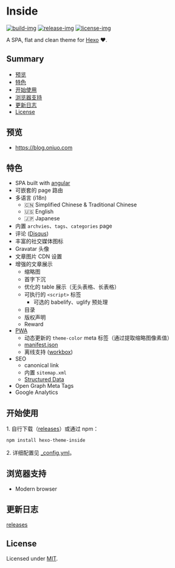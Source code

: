 # Inside

[![build-img]]() [![release-img]][releases] [![license-img]](LICENSE)

A SPA, flat and clean theme for [Hexo] ❤️.

## Summary

- [预览](#预览)
- [特色](#特色)
- [开始使用](#开始使用)
- [浏览器支持](#浏览器支持)
- [更新日志](#更新日志)
- [License](#license)

## 预览

- https://blog.oniuo.com

## 特色

- SPA built with [angular]
- 可嵌套的 page 路由
- 多语言 (i18n)
  - :cn: Simplified Chinese & Traditional Chinese
  - :us: English
  - :jp: Japanese
- 内置 `archvies`、`tags`、`categories` page
- 评论 ([Disqus])
- 丰富的社交媒体图标
- Gravatar 头像
- 文章图片 CDN 设置
- 增强的文章展示
  - 缩略图
  - 首字下沉
  - 优化的 table 展示（无头表格、长表格）
  - 可执行的 `<script>` 标签
    - 可选的 babelify、uglify 预处理
  - 目录
  - 版权声明
  - Reward
- [PWA]
  - 动态更新的 `theme-color` meta 标签（通过提取缩略图像素值）
  - [manifest.json]
  - 离线支持 ([workbox])
- SEO
  - canonical link
  - 内置 `sitemap.xml`
  - [Structured Data]
- Open Graph Meta Tags
- Google Analytics

## 开始使用

1\. 自行下载（[releases]）或通过 npm：

```bash
npm install hexo-theme-inside
```

2\. 详细配置见 [_config.yml](_config.yml)。

## 浏览器支持

- Modern browser

## 更新日志

[releases]

## License

Licensed under [MIT](LICENSE).

[build-img]: https://img.shields.io/travis-ci/elmorec/hexo-theme-inside.svg?longCache=true&style=flat-square
[release-img]: https://img.shields.io/github/release/elmorec/hexo-theme-inside.svg?longCache=true&style=flat-square
[license-img]: https://img.shields.io/github/license/elmorec/hexo-theme-inside.svg?longCache=true&style=flat-square

[angular]: https://angular.io
[hexo]: https://hexo.io/
[PWA]: https://developers.google.com/web/progressive-web-apps
[manifest.json]: https://developers.google.com/web/fundamentals/web-app-manifest/
[workbox]: https://developers.google.com/web/tools/workbox/
[Structured Data]: https://developers.google.com/search/docs/guides/intro-structured-data
[disqus]: https://disqus.com
[releases]: https://github.com/elmorec/hexo-theme-inside/releases
